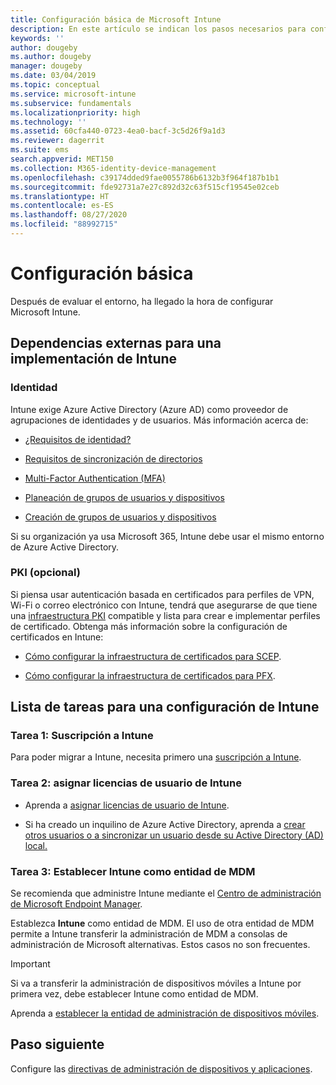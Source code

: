 ```yaml
---
title: Configuración básica de Microsoft Intune
description: En este artículo se indican los pasos necesarios para configurar Microsoft Intune.
keywords: ''
author: dougeby
ms.author: dougeby
manager: dougeby
ms.date: 03/04/2019
ms.topic: conceptual
ms.service: microsoft-intune
ms.subservice: fundamentals
ms.localizationpriority: high
ms.technology: ''
ms.assetid: 60cfa440-0723-4ea0-bacf-3c5d26f9a1d3
ms.reviewer: dagerrit
ms.suite: ems
search.appverid: MET150
ms.collection: M365-identity-device-management
ms.openlocfilehash: c39174dded9fae0055786b6132b3f964f187b1b1
ms.sourcegitcommit: fde92731a7e27c892d32c63f515cf19545e02ceb
ms.translationtype: HT
ms.contentlocale: es-ES
ms.lasthandoff: 08/27/2020
ms.locfileid: "88992715"
---
```

# <a name="basic-setup"></a>Configuración básica

Después de evaluar el entorno, ha llegado la hora de configurar Microsoft Intune.

## <a name="external-dependencies-for-an-intune-deployment"></a>Dependencias externas para una implementación de Intune

### <a name="identity"></a>Identidad

Intune exige Azure Active Directory (Azure AD) como proveedor de agrupaciones de identidades y de usuarios. Más información acerca de:

- [¿Requisitos de identidad?](/azure/active-directory/active-directory-hybrid-identity-design-considerations-overview#design-considerations-overview)

- [Requisitos de sincronización de directorios](/azure/active-directory/active-directory-hybrid-identity-design-considerations-directory-sync-requirements)

- [Multi-Factor Authentication (MFA)](/azure/active-directory/authentication/concept-mfa-howitworks)

- [Planeación de grupos de usuarios y dispositivos](users-add.md)

- [Creación de grupos de usuarios y dispositivos](groups-get-started.md)

Si su organización ya usa Microsoft 365, Intune debe usar el mismo entorno de Azure Active Directory.

### <a name="pki-optional"></a>PKI (opcional)

Si piensa usar autenticación basada en certificados para perfiles de VPN, Wi-Fi o correo electrónico con Intune, tendrá que asegurarse de que tiene una [infraestructura PKI](../protect/certificates-configure.md) compatible y lista para crear e implementar perfiles de certificado. Obtenga más información sobre la configuración de certificados en Intune:

- [Cómo configurar la infraestructura de certificados para SCEP](/intune/certificates-scep-configure).

- [Cómo configurar la infraestructura de certificados para PFX](/intune/certficates-pfx-configure).

## <a name="task-list-for-an-intune-setup"></a>Lista de tareas para una configuración de Intune

### <a name="task-1-intune-subscription"></a>Tarea 1: Suscripción a Intune

Para poder migrar a Intune, necesita primero una [suscripción a Intune](account-sign-up.md).

### <a name="task-2-assign-intune-user-licenses"></a>Tarea 2: asignar licencias de usuario de Intune

- Aprenda a [asignar licencias de usuario de Intune](licenses-assign.md).

- Si ha creado un inquilino de Azure Active Directory, aprenda a [crear otros usuarios o a sincronizar un usuario desde su Active Directory (AD) local.](/azure/active-directory/connect/active-directory-aadconnect)

### <a name="task-3-set-your-mdm-authority-to-intune"></a>Tarea 3: Establecer Intune como entidad de MDM

Se recomienda que administre Intune mediante el [Centro de administración de Microsoft Endpoint Manager](https://go.microsoft.com/fwlink/?linkid=2109431).

Establezca **Intune** como entidad de MDM. El uso de otra entidad de MDM permite a Intune transferir la administración de MDM a consolas de administración de Microsoft alternativas. Estos casos no son frecuentes.

> [!IMPORTANT]
> Si va a transferir la administración de dispositivos móviles a Intune por primera vez, debe establecer Intune como entidad de MDM.

Aprenda a [establecer la entidad de administración de dispositivos móviles](mdm-authority-set.md).

## <a name="next-step"></a>Paso siguiente

Configure las [directivas de administración de dispositivos y aplicaciones](migration-guide-configure-policies.md).